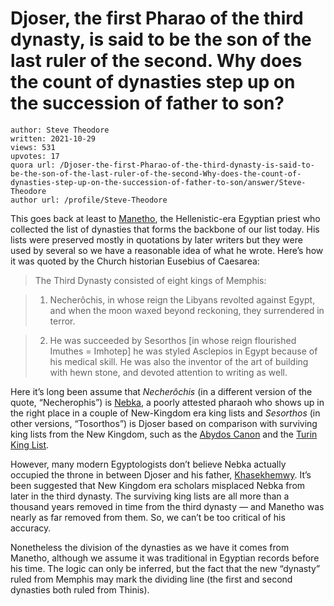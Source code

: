 # Djoser, the first Pharao of the third dynasty, is said to be the son of the last ruler of the second. Why does the count of dynasties step up on the succession of father to son?

	author: Steve Theodore
	written: 2021-10-29
	views: 531
	upvotes: 17
	quora url: /Djoser-the-first-Pharao-of-the-third-dynasty-is-said-to-be-the-son-of-the-last-ruler-of-the-second-Why-does-the-count-of-dynasties-step-up-on-the-succession-of-father-to-son/answer/Steve-Theodore
	author url: /profile/Steve-Theodore


This goes back at least to [Manetho](https://en.wikipedia.org/wiki/Manetho), the Hellenistic-era Egyptian priest who collected the list of dynasties that forms the backbone of our list today. His lists were preserved mostly in quotations by later writers but they were used by several so we have a reasonable idea of what he wrote. Here’s how it was quoted by the Church historian Eusebius of Caesarea:

> The Third Dynasty consisted of eight kings of Memphis:

> 1. Necherôchis, in whose reign the Libyans revolted against Egypt, and when the moon waxed beyond reckoning, they surrendered in terror.

> 2. He was succeeded by Sesorthos [in whose reign flourished Imuthes = Imhotep] he was styled Asclepios in Egypt because of his medical skill. He was also the inventor of the art of building with hewn stone, and devoted attention to writing as well.

Here it’s long been assume that _Necherôchis_ (in a different version of the quote, “Necherophis”) is [Nebka](https://en.wikipedia.org/wiki/Nebka), a poorly attested pharaoh who shows up in the right place in a couple of New-Kingdom era king lists and _Sesorthos_  (in other versions, “Tosorthos”) is Djoser based on comparison with surviving king lists from the New Kingdom, such as the [Abydos Canon](https://pharaoh.se/abydos-canon) and the [Turin King List](https://en.wikipedia.org/wiki/Turin_King_List).

However, many modern Egyptologists don’t believe Nebka actually occupied the throne in between Djoser and his father, [Khasekhemwy](https://en.wikipedia.org/wiki/Khasekhemwy). It’s been suggested that New Kingdom era scholars misplaced Nebka from later in the third dynasty. The surviving king lists are all more than a thousand years removed in time from the third dynasty — and Manetho was nearly as far removed from them. So, we can’t be too critical of his accuracy.

Nonetheless the division of the dynasties as we have it comes from Manetho, although we assume it was traditional in Egyptian records before his time. The logic can only be inferred, but the fact that the new “dynasty” ruled from Memphis may mark the dividing line (the first and second dynasties both ruled from Thinis).

